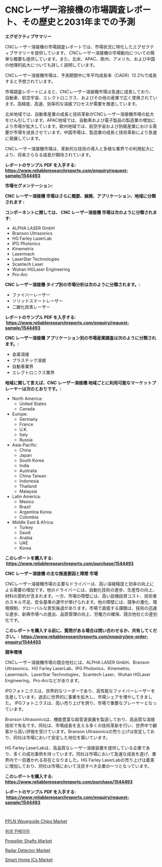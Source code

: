 <p><h1>CNCレーザー溶接機の市場調査レポート、その歴史と2031年までの予測</h1></p><p><strong>エグゼクティブサマリー</strong></p>
<p><p>CNCレーザー溶接機の市場調査レポートでは、市場状況に特化したエグゼクティブサマリーを提供しています。 CNCレーザー溶接機の市場動向についての簡単な概要も提供しています。また、北米、APAC、欧州、アメリカ、および中国の地理的拡大についても詳しく説明しています。</p><p>CNCレーザー溶接機市場は、予測期間中に年平均成長率（CAGR）12.2％で成長すると予想されています。</p><p>市場調査レポートによると、CNCレーザー溶接機市場は急速に成長しており、自動車、航空宇宙、エレクトロニクス、およびその他の産業で広く使用されています。高精度、高速、効率的な溶接プロセスが需要を推進しています。</p><p>北米地域では、自動車産業の成長と技術革新がCNCレーザー溶接機市場の拡大をけん引しています。APAC地域では、自動車および電子製品の製造業の増加により市場が拡大しています。欧州地域では、航空宇宙および防衛産業における需要が市場を成長させています。中国市場は、製造業の成長と技術革新により急速に発展しています。</p><p>CNCレーザー溶接機市場は、革新的な技術の導入と多様な業界での利用拡大により、将来さらなる成長が期待されています。</p></p>
<p><strong>レポートのサンプル PDF を入手する: <a href="https://www.reliableresearchreports.com/enquiry/request-sample/1544493">https://www.reliableresearchreports.com/enquiry/request-sample/1544493</a></strong></p>
<p><strong>市場セグメンテーション:</strong></p>
<p><strong> CNC レーザー溶接機 市場はさらに概要、展開、アプリケーション、地域に分類されます :</strong></p>
<p><strong>コンポーネントに関しては、 CNC レーザー溶接機 市場は次のように分類されます: &nbsp;</strong></p>
<p><ul><li>ALPHA LASER GmbH</li><li>Branson Ultrasonics</li><li>HG Farley LaserLab</li><li>IPG Photonics</li><li>Kinemetrix</li><li>Lasermach</li><li>LaserStar Technologies</li><li>Scantech Laser</li><li>Wuhan HGLaser Engineering</li><li>Pro-Arc</li></ul></p>
<p><strong> CNC レーザー溶接機 タイプ別の市場分析は次のように分類されます。:</strong></p>
<p><ul><li>ファイバーレーザー</li><li>ソリッドステートレーザー</li><li>二酸化炭素レーザー</li></ul></p>
<p><strong>レポートのサンプル PDF を入手する: &nbsp;<a href="https://www.reliableresearchreports.com/enquiry/request-sample/1544493">https://www.reliableresearchreports.com/enquiry/request-sample/1544493</a></strong></p>
<p><strong> CNC レーザー溶接機 アプリケーション別の市場産業調査は次のように分類されます。:</strong></p>
<p><ul><li>金属溶接</li><li>プラスチック溶接</li><li>自動車業界</li><li>エレクトロニクス業界</li></ul></p>
<p><strong>地域に関して言えば、CNC レーザー溶接機 地域ごとに利用可能なマーケットプレーヤーは次のとおりです。:</strong></p>
<p><ul>
    <li>
        North America:
        <ul>
            <li>United States</li>
            <li>Canada</li>
        </ul>
    </li>
    <li>
        Europe:
        <ul>
            <li>Germany</li>
            <li>France</li>
            <li>U.K.</li>
            <li>Italy</li>
            <li>Russia</li>
        </ul>
    </li>
    <li>
        Asia-Pacific:
        <ul>
            <li>China</li>
            <li>Japan</li>
            <li>South Korea</li>
            <li>India</li>
            <li>Australia</li>
            <li>China Taiwan</li>
            <li>Indonesia</li>
            <li>Thailand</li>
            <li>Malaysia</li>
        </ul>
    </li>
    <li>
        Latin America:
        <ul>
            <li>Mexico</li>
            <li>Brazil</li>
            <li>Argentina Korea</li>
            <li>Colombia</li>
        </ul>
    </li>
    <li>
        Middle East & Africa:
        <ul>
            <li>Turkey</li>
            <li>Saudi</li>
            <li>Arabia</li>
            <li>UAE</li>
            <li>Korea</li>
        </ul>
    </li>
    </ul></p>
<p><strong>このレポートを購入する: &nbsp;<a href="https://www.reliableresearchreports.com/purchase/1544493">https://www.reliableresearchreports.com/purchase/1544493</a></strong></p>
<p><strong>CNC レーザー溶接機 の主な推進要因と障壁 市場</strong></p>
<p><p>CNCレーザー溶接機市場の主要なドライバーは、高い溶接精度と効率の向上による需要の増加です。他のドライバーには、自動化技術の進歩、生産性の向上、材料の節約が含まれます。一方、市場の障壁には、高い設備投資コスト、技術者のスキル不足、安全基準の遵守が挙げられます。他の障壁には、競争の激化、環境規制、グローバルな景気後退があります。市場で直面する課題は、技術の迅速な進歩、新興市場への進出、品質管理の向上、労働力の確保、競合他社との差別化です。</p></p>
<p><strong>このレポートを購入する前に、質問がある場合は問い合わせるか、共有してください。:&nbsp; <a href="https://www.reliableresearchreports.com/enquiry/pre-order-enquiry/1544493">https://www.reliableresearchreports.com/enquiry/pre-order-enquiry/1544493</a></strong></p>
<p><strong>競争環境</strong></p>
<p><p>CNCレーザー溶接機市場の競合他社には、ALPHA LASER GmbH、Branson Ultrasonics、HG Farley LaserLab、IPG Photonics、Kinemetrix、Lasermach、LaserStar Technologies、Scantech Laser、Wuhan HGLaser Engineering、Pro-Arcなどがあります。 </p><p>IPGフォトニクスは、世界的なリーダーであり、高性能なファイバーレーザーを生産しています。過去に世界的に事業を拡大し、市場シェアを増やしてきました。 IPGフォトニクスは、高い売り上げを誇り、市場で重要なプレーヤーとなっています。</p><p>Branson Ultrasonicsは、機能豊富な超音波装置を製造しており、高品質な溶接技術で有名です。同社は、市場成長を支える多くの技術革新を行い、世界中で顧客から高い評価を受けています。Branson Ultrasonicsの売り上げは安定しており、同社は市場において安定した地位を築いています。</p><p>HG Farley LaserLabは、高品質なレーザー溶接装置を提供している企業であり、多くの成功事例を持っています。同社は市場において急速な成長を遂げ、業界内で一目置かれる存在となりました。HG Farley LaserLabの売り上げは着実に増加しており、同社は市場において注目すべき企業の一つとなっています。</p></p>
<p><strong>このレポートを購入する: &nbsp; <a href="https://www.reliableresearchreports.com/purchase/1544493">https://www.reliableresearchreports.com/purchase/1544493</a></strong></p>
<p><strong>レポートのサンプル PDF を入手する: &nbsp;<a href="https://www.reliableresearchreports.com/enquiry/request-sample/1544493">https://www.reliableresearchreports.com/enquiry/request-sample/1544493</a></strong><strong></strong></p>
<p>&nbsp;</p>
<p><p><a href="https://github.com/mauripalmi/Market-Research-Report-List-2/blob/main/ppln-waveguide-chips-market.md">PPLN Waveguide Chips Market</a></p><p><a href="https://github.com/vs019sa3m8x/Market-Research-Report-List-1/blob/main/828372512436.md">위생 컨베이어</a></p><p><a href="https://issuu.com/reportprime-2/docs/propeller-shafts-market-size-2030.pptx">Propeller Shafts Market</a></p><p><a href="https://issuu.com/reportprime-2/docs/radar-detector-market-size-2030.pptx">Radar Detector Market</a></p><p><a href="https://github.com/gulaimolin/Market-Research-Report-List-3/blob/main/smart-home-ics-market.md">Smart Home ICs Market</a></p></p>